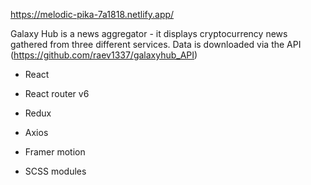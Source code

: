 https://melodic-pika-7a1818.netlify.app/

Galaxy Hub is a news aggregator  - it displays cryptocurrency news gathered from three different services. Data is downloaded via the API (https://github.com/raev1337/galaxyhub_API)

- React
- React router v6

- Redux
- Axios

- Framer motion
- SCSS modules
